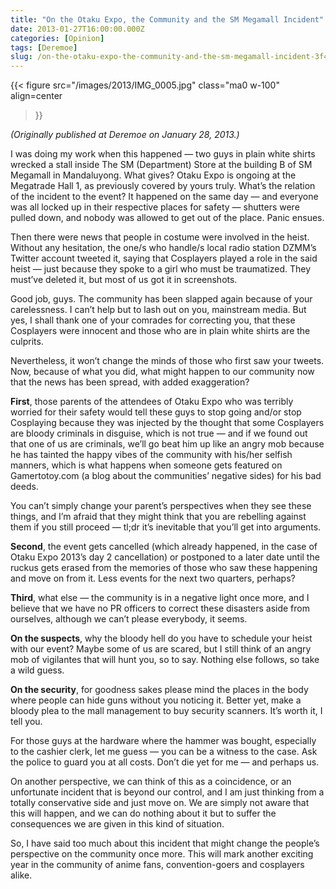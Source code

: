 ```yaml
---
title: "On the Otaku Expo, the Community and the SM Megamall Incident"
date: 2013-01-27T16:00:00.000Z
categories: [Opinion]
tags: [Deremoe]
slug: /on-the-otaku-expo-the-community-and-the-sm-megamall-incident-3f4e9c7c9d0
---
```


{{< figure
  src="/images/2013/IMG_0005.jpg"
  class="ma0 w-100"
  align=center
>}}

_(Originally published at Deremoe on January 28, 2013.)_

I was doing my work when this happened — two guys in plain white shirts wrecked a stall inside The SM (Department) Store at the building B of SM Megamall in Mandaluyong. What gives? Otaku Expo is ongoing at the Megatrade Hall 1, as previously covered by yours truly. What’s the relation of the incident to the event? It happened on the same day — and everyone was all locked up in their respective places for safety — shutters were pulled down, and nobody was allowed to get out of the place. Panic ensues.

Then there were news that people in costume were involved in the heist. Without any hesitation, the one/s who handle/s local radio station DZMM’s Twitter account tweeted it, saying that Cosplayers played a role in the said heist — just because they spoke to a girl who must be traumatized. They must’ve deleted it, but most of us got it in screenshots. 

Good job, guys. The community has been slapped again because of your carelessness. I can’t help but to lash out on you, mainstream media. But yes, I shall thank one of your comrades for correcting you, that these Cosplayers were innocent and those who are in plain white shirts are the culprits.

Nevertheless, it won’t change the minds of those who first saw your tweets. Now, because of what you did, what might happen to our community now that the news has been spread, with added exaggeration?

**First**, those parents of the attendees of Otaku Expo who was terribly worried for their safety would tell these guys to stop going and/or stop Cosplaying because they was injected by the thought that some Cosplayers are bloody criminals in disguise, which is not true — and if we found out that one of us are criminals, we’ll go beat him up like an angry mob because he has tainted the happy vibes of the community with his/her selfish manners, which is what happens when someone gets featured on Gamertotoy.com (a blog about the communities’ negative sides) for his bad deeds.

You can’t simply change your parent’s perspectives when they see these things, and I’m afraid that they might think that you are rebelling against them if you still proceed — tl;dr it’s inevitable that you’ll get into arguments.

**Second**, the event gets cancelled (which already happened, in the case of Otaku Expo 2013’s day 2 cancellation) or postponed to a later date until the ruckus gets erased from the memories of those who saw these happening and move on from it. Less events for the next two quarters, perhaps?

**Third**, what else — the community is in a negative light once more, and I believe that we have no PR officers to correct these disasters aside from ourselves, although we can’t please everybody, it seems.

**On the suspects**, why the bloody hell do you have to schedule your heist with our event? Maybe some of us are scared, but I still think of an angry mob of vigilantes that will hunt you, so to say. Nothing else follows, so take a wild guess.

**On the security**, for goodness sakes please mind the places in the body where people can hide guns without you noticing it. Better yet, make a bloody plea to the mall management to buy security scanners. It’s worth it, I tell you.

For those guys at the hardware where the hammer was bought, especially to the cashier clerk, let me guess — you can be a witness to the case. Ask the police to guard you at all costs. Don’t die yet for me — and perhaps us.

On another perspective, we can think of this as a coincidence, or an unfortunate incident that is beyond our control, and I am just thinking from a totally conservative side and just move on. We are simply not aware that this will happen, and we can do nothing about it but to suffer the consequences we are given in this kind of situation.

So, I have said too much about this incident that might change the people’s perspective on the community once more. This will mark another exciting year in the community of anime fans, convention-goers and cosplayers alike.
